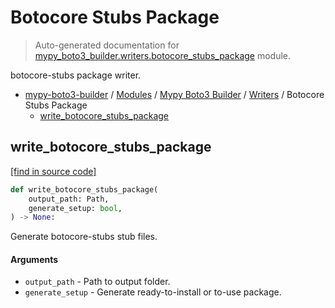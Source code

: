 # Botocore Stubs Package

> Auto-generated documentation for [mypy_boto3_builder.writers.botocore_stubs_package](https://github.com/vemel/mypy_boto3_builder/blob/master/mypy_boto3_builder/writers/botocore_stubs_package.py) module.

botocore-stubs package writer.

- [mypy-boto3-builder](../../README.md#mypy_boto3_builder) / [Modules](../../MODULES.md#mypy-boto3-builder-modules) / [Mypy Boto3 Builder](../index.md#mypy-boto3-builder) / [Writers](index.md#writers) / Botocore Stubs Package
    - [write_botocore_stubs_package](#write_botocore_stubs_package)

## write_botocore_stubs_package

[[find in source code]](https://github.com/vemel/mypy_boto3_builder/blob/master/mypy_boto3_builder/writers/botocore_stubs_package.py#L20)

```python
def write_botocore_stubs_package(
    output_path: Path,
    generate_setup: bool,
) -> None:
```

Generate botocore-stubs stub files.

#### Arguments

- `output_path` - Path to output folder.
- `generate_setup` - Generate ready-to-install or to-use package.

